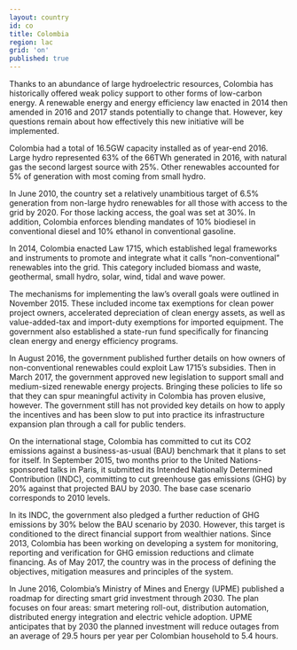```yaml
---
layout: country
id: co
title: Colombia
region: lac
grid: 'on'
published: true
---
```


Thanks to an abundance of large hydroelectric resources, Colombia has historically offered weak policy support to other forms of low-carbon energy. A renewable energy and energy efficiency law enacted in 2014 then amended in 2016 and 2017 stands potentially to change that. However, key questions remain about how effectively this new initiative will be implemented. 

Colombia had a total of 16.5GW capacity installed as of year-end 2016. Large hydro represented 63% of the 66TWh generated in 2016, with natural gas the second largest source with 25%. Other renewables accounted for 5% of generation with most coming from small hydro.

In June 2010, the country set a relatively unambitious target of 6.5% generation from non-large hydro renewables for all those with access to the grid by 2020. For those lacking access, the goal was set at 30%. In addition, Colombia enforces blending mandates of 10% biodiesel in conventional diesel and 10% ethanol in conventional gasoline.

In 2014, Colombia enacted Law 1715, which established legal frameworks and instruments to promote and integrate what it calls “non-conventional” renewables into the grid. This category included biomass and waste, geothermal, small hydro, solar, wind, tidal and wave power. 

The mechanisms for implementing the law’s overall goals were outlined in November 2015. These included income tax exemptions for clean power project owners, accelerated depreciation of clean energy assets, as well as value-added-tax and import-duty exemptions for imported equipment. The government also established a state-run fund specifically for financing clean energy and energy efficiency programs. 

In August 2016, the government published further details on how owners of non-conventional renewables could exploit Law 1715’s subsidies. Then in March 2017, the government approved new legislation to support small and medium-sized renewable energy projects. 
Bringing these policies to life so that they can spur meaningful activity in Colombia has proven elusive, however. The government still has not provided key details on how to apply the incentives and has been slow to put into practice its infrastructure expansion plan through a call for public tenders.

On the international stage, Colombia has committed to cut its CO2 emissions against a business-as-usual (BAU) benchmark that it plans to set for itself. In September 2015, two months prior to the United Nations-sponsored talks in Paris, it submitted its Intended Nationally Determined Contribution (INDC), committing to cut greenhouse gas emissions (GHG) by 20% against that projected BAU by 2030. The base case scenario corresponds to 2010 levels.

In its INDC, the government also pledged a further reduction of GHG emissions by 30% below the BAU scenario by 2030. However, this target is conditioned to the direct financial support from wealthier nations. Since 2013, Colombia has been working on developing a system for monitoring, reporting and verification for GHG emission reductions and climate financing. As of May 2017, the country was in the process of defining the objectives, mitigation measures and principles of the system.

In June 2016, Colombia’s Ministry of Mines and Energy (UPME) published a roadmap for directing smart grid investment through 2030. The plan focuses on four areas: smart metering roll-out, distribution automation, distributed energy integration and electric vehicle adoption. UPME anticipates that by 2030 the planned investment will reduce outages from an average of 29.5 hours per year per Colombian household to 5.4 hours.
